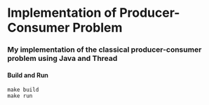 # Implementation of Producer-Consumer Problem

### My implementation of the classical producer-consumer problem using Java and Thread

#### Build and Run

``` {.bash}
make build
make run
```
